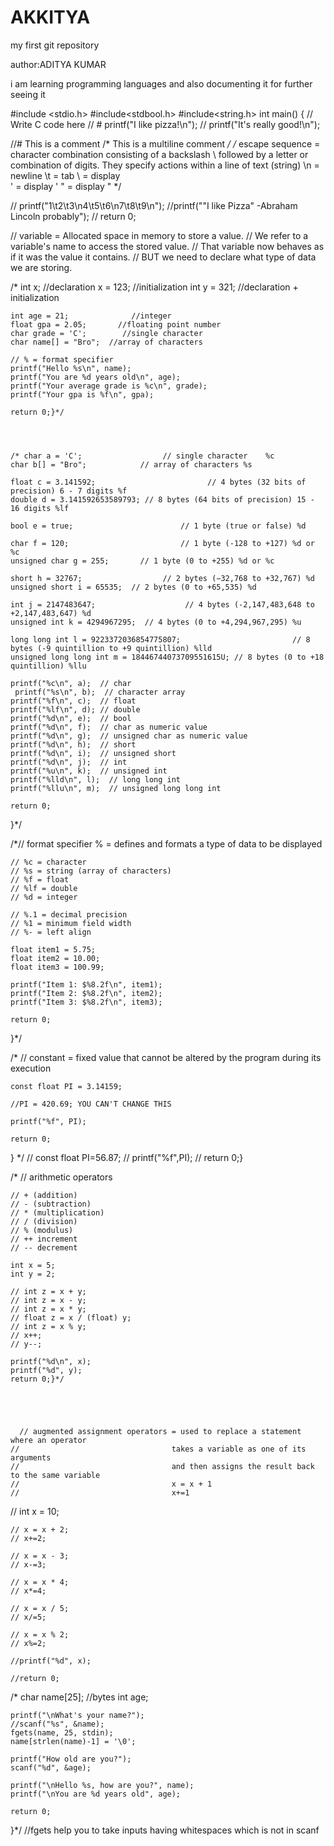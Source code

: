 # AKKITYA


my first git repository


author:ADITYA KUMAR


i am learning programming languages and also documenting it for further seeing it










#include <stdio.h>
#include<stdbool.h>
#include<string.h>
int main() {
    // Write C code here
  // #     printf("I like pizza!\n");
 //   printf("It's really good!\n");
    


    



//# This is a comment
    /*
        This
        is
        a
        multiline
        comment
    */
    /* escape sequence = character combination consisting of a backslash \ 
                         followed by a letter or combination of digits.
                         They specify actions within a line of text (string)
                         \n = newline
                         \t = tab 
                         \\ = display \
                         \' = display '
                         \" = display "
    */

   // printf("1\t2\t3\n4\t5\t6\n7\t8\t9\n");
    //printf("\"I like Pizza\" -Abraham Lincoln probably");
  //  return 0;
  
  
  
  
  
   // variable =   Allocated space in memory to store a value.
    //              We refer to a variable's name to access the stored value.
    //              That variable now behaves as if it was the value it contains.
    //              BUT we need to declare what type of data we are storing.

   /* int x;            //declaration
    x = 123;       //initialization
    int y = 321; //declaration + initialization

    int age = 21;              //integer
    float gpa = 2.05;       //floating point number
    char grade = 'C';        //single character
    char name[] = "Bro";  //array of characters
    
    // % = format specifier
    printf("Hello %s\n", name);
    printf("You are %d years old\n", age);
    printf("Your average grade is %c\n", grade);
    printf("Your gpa is %f\n", gpa);

    return 0;}*/
    
    
    
    
    /* char a = 'C';                  // single character    %c
    char b[] = "Bro";            // array of characters %s  

    float c = 3.141592;                         // 4 bytes (32 bits of precision) 6 - 7 digits %f
    double d = 3.141592653589793; // 8 bytes (64 bits of precision) 15 - 16 digits %lf

    bool e = true;                        // 1 byte (true or false) %d
 
    char f = 120;                         // 1 byte (-128 to +127) %d or %c
    unsigned char g = 255;       // 1 byte (0 to +255) %d or %c

    short h = 32767;                  // 2 bytes (−32,768 to +32,767) %d
    unsigned short i = 65535;  // 2 bytes (0 to +65,535) %d

    int j = 2147483647;                    // 4 bytes (-2,147,483,648 to +2,147,483,647) %d
    unsigned int k = 4294967295;  // 4 bytes (0 to +4,294,967,295) %u

    long long int l = 9223372036854775807;                         // 8 bytes (-9 quintillion to +9 quintillion) %lld
    unsigned long long int m = 18446744073709551615U; // 8 bytes (0 to +18 quintillion) %llu

    printf("%c\n", a);  // char
     printf("%s\n", b);  // character array
    printf("%f\n", c);  // float
    printf("%lf\n", d); // double
    printf("%d\n", e);  // bool
    printf("%d\n", f);  // char as numeric value
    printf("%d\n", g);  // unsigned char as numeric value
    printf("%d\n", h);  // short
    printf("%d\n", i);  // unsigned short
    printf("%d\n", j);  // int
    printf("%u\n", k);  // unsigned int
    printf("%lld\n", l);  // long long int
    printf("%llu\n", m);  // unsigned long long int

    return 0;
}*/





 /*// format specifier % = defines and formats a type of data to be displayed

    // %c = character
    // %s = string (array of characters) 
    // %f = float
    // %lf = double
    // %d = integer

    // %.1 = decimal precision
    // %1 = minimum field width
    // %- = left align
    
    float item1 = 5.75;
    float item2 = 10.00;
    float item3 = 100.99;

    printf("Item 1: $%8.2f\n", item1);
    printf("Item 2: $%8.2f\n", item2);
    printf("Item 3: $%8.2f\n", item3);
    
    return 0;
}*/
    
    
    
    
    
    
    
/*    // constant = fixed value that cannot be altered by the program during its execution

    const float PI = 3.14159;

    //PI = 420.69; YOU CAN'T CHANGE THIS

    printf("%f", PI);
    
    return 0;
}  */
   // const float PI=56.87;
   // printf("%f",PI);
  //  return 0;}
  
  
  
  
  
 /*  // arithmetic operators
 
    // + (addition)
    // - (subtraction)
    // * (multiplication)
    // / (division)
    // % (modulus)
    // ++ increment
    // -- decrement
 
    int x = 5;
    int y = 2;
    
    // int z = x + y;
    // int z = x - y;
    // int z = x * y;
    // float z = x / (float) y;
    // int z = x % y;
    // x++;
    // y--;

    printf("%d\n", x);
    printf("%d", y);
    return 0;}*/
    
    
    
    
    
      // augmented assignment operators = used to replace a statement where an operator
    //                                  takes a variable as one of its arguments
    //                                  and then assigns the result back to the same variable
    //                                  x = x + 1
    //                                  x+=1
 
  //  int x = 10;
 
    // x = x + 2;
    // x+=2;
 
    // x = x - 3;
    // x-=3;
 
    // x = x * 4;
    // x*=4;
 
    // x = x / 5;
    // x/=5;
 
    // x = x % 2;
    // x%=2;
 
    //printf("%d", x);
    
    //return 0;
    






 /* char name[25]; //bytes
    int age;

    printf("\nWhat's your name?");
    //scanf("%s", &name);
    fgets(name, 25, stdin);
    name[strlen(name)-1] = '\0';

    printf("How old are you?");
    scanf("%d", &age);

    printf("\nHello %s, how are you?", name);
    printf("\nYou are %d years old", age);

    return 0;
}*/
//fgets help you to take inputs having whitespaces which is not in scanf
